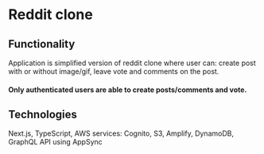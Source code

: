 # Reddit clone 

## Functionality

Application is simplified version of reddit clone where user can: create post with or without image/gif, leave vote and comments on the post. 

#### Only authenticated users are able to create posts/comments and vote. 

## Technologies

Next.js, TypeScript, AWS services: Cognito, S3, Amplify, DynamoDB, GraphQL API using AppSync




